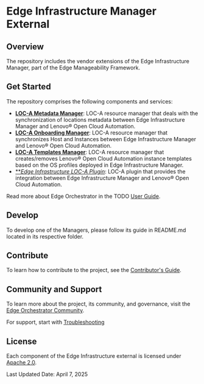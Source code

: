 # Edge Infrastructure Manager External

## Overview

The repository includes the vendor extensions of the Edge Infrastructure Manager, part of the Edge Manageability Framework.

## Get Started

The repository comprises the following components and services:

- [**LOC-A Metadata Manager**](loca-metadata/): LOC-A resource manager that deals with the synchronization of locations
metadata between Edge Infrastructure Manager and Lenovo® Open Cloud Automation.
- [**LOC-A Onboarding Manager**](loca-onboarding/): LOC-A resource manager that synchronizes Host and Instances between
Edge Infrastructure Manager and Lenovo® Open Cloud Automation.
- [**LOC-A Templates Manager**](loca-metadata/): LOC-A resource manager that creates/removes Lenovo® Open Cloud
Automation instance templates based on the OS profiles deployed in Edge Infrastructure Manager.
- [***Edge Infrastructure LOC-A Plugin*](loca-plugin/): LOC-A plugin that provides the integration between
Edge Infrastructure Manager and Lenovo® Open Cloud Automation.

Read more about Edge Orchestrator in the TODO [User Guide][user-guide-url].

## Develop

To develop one of the Managers, please follow its guide in README.md located in its respective folder.

## Contribute

To learn how to contribute to the project, see the [Contributor's
Guide](https://docs.openedgeplatform.intel.com/edge-manage-docs/main/developer_guide/contributor_guide/index.html).

## Community and Support

To learn more about the project, its community, and governance, visit
the [Edge Orchestrator Community](https://docs.openedgeplatform.intel.com/edge-manage-docs/main/index.html).

For support, start with [Troubleshooting](https://docs.openedgeplatform.intel.com/edge-manage-docs/main/developer_guide/troubleshooting/index.html)

## License

Each component of the Edge Infrastructure external is licensed under [Apache 2.0][apache-license].

Last Updated Date: April 7, 2025

[user-guide-url]: https://docs.openedgeplatform.intel.com/edge-manage-docs/main/index.html
[apache-license]: https://www.apache.org/licenses/LICENSE-2.0
